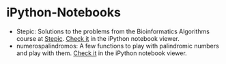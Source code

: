 iPython-Notebooks
=================

* Stepic: Solutions to the problems from the Bioinformatics Algorithms course at [Stepic](https://stepic.org/Bioinformatics-Algorithms-2/). [Check it](http://nbviewer.ipython.org/github/finiterank/iPython-Notebooks/blob/master/Stepic.ipynb) in the iPython notebook viewer.
* numerospalindromos: A few functions to play with palindromic numbers and play with them. [Check it](http://nbviewer.ipython.org/github/finiterank/iPython-Notebooks/blob/master/numerospalindromos.ipynb) in the iPython notebook viewer.
